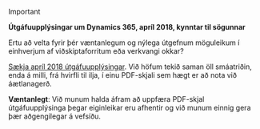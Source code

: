> [!IMPORTANT]
> **Útgáfuupplýsingar um Dynamics 365, apríl 2018, kynntar til sögunnar**
>
> Ertu að velta fyrir þér væntanlegum og nýlega útgefnum möguleikum í einhverjum af viðskiptaforritum eða verkvangi okkar?
>
> [Sækja apríl 2018 útgáfuupplýsingar](https://go.microsoft.com/fwlink/?linkid=870424). Við höfum tekið saman öll smáatriðin, enda á milli, frá hvirfli til ilja, í einu PDF-skjali sem hægt er að nota við áætlanagerð.  
>
> **Væntanlegt**: Við munum halda áfram að uppfæra PDF-skjal útgáfuupplýsinga þegar eiginleikar eru afhentir og við munum einnig gera þær aðgengilegar á vefsíðu. 

